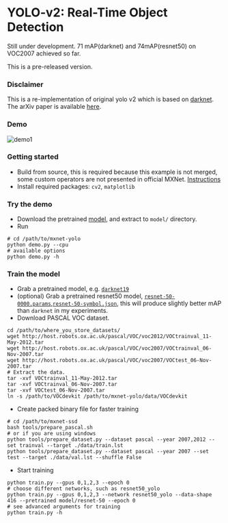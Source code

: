 # YOLO-v2: Real-Time Object Detection

Still under development. 71 mAP(darknet) and 74mAP(resnet50) on VOC2007 achieved so far.

This is a pre-released version.

### Disclaimer
This is a re-implementation of original yolo v2 which is based on [darknet](https://github.com/pjreddie/darknet).
The arXiv paper is available [here](https://arxiv.org/pdf/1612.08242.pdf).

### Demo

![demo1](https://user-images.githubusercontent.com/3307514/28980832-29bb0262-7904-11e7-83e3-a5fec65e0c70.png)

### Getting started
- Build from source, this is required because this example is not merged, some
custom operators are not presented in official MXNet. [Instructions](http://mxnet.io/get_started/install.html)
- Install required packages: `cv2`, `matplotlib`

### Try the demo
- Download the pretrained [model](https://github.com/zhreshold/mxnet-yolo/releases/download/0.1-alpha/yolo2_darknet19_416_pascalvoc0712_trainval.zip), and extract to `model/` directory.
- Run
```
# cd /path/to/mxnet-yolo
python demo.py --cpu
# available options
python demo.py -h
```

### Train the model
- Grab a pretrained model, e.g. [`darknet19`](https://github.com/zhreshold/mxnet-yolo/releases/download/0.1-alpha/darknet19_416_ILSVRC2012.zip)
- (optional) Grab a pretrained resnet50 model, [`resnet-50-0000.params`](http://data.dmlc.ml/models/imagenet/resnet/50-layers/resnet-50-0000.params),[`resnet-50-symbol.json`](http://data.dmlc.ml/models/imagenet/resnet/50-layers/resnet-50-symbol.json), this will produce slightly better mAP than `darknet` in my experiments.
- Download PASCAL VOC dataset.
```
cd /path/to/where_you_store_datasets/
wget http://host.robots.ox.ac.uk/pascal/VOC/voc2012/VOCtrainval_11-May-2012.tar
wget http://host.robots.ox.ac.uk/pascal/VOC/voc2007/VOCtrainval_06-Nov-2007.tar
wget http://host.robots.ox.ac.uk/pascal/VOC/voc2007/VOCtest_06-Nov-2007.tar
# Extract the data.
tar -xvf VOCtrainval_11-May-2012.tar
tar -xvf VOCtrainval_06-Nov-2007.tar
tar -xvf VOCtest_06-Nov-2007.tar
ln -s /path/to/VOCdevkit /path/to/mxnet-yolo/data/VOCdevkit
```
- Create packed binary file for faster training
```
# cd /path/to/mxnet-ssd
bash tools/prepare_pascal.sh
# or if you are using windows
python tools/prepare_dataset.py --dataset pascal --year 2007,2012 --set trainval --target ./data/train.lst
python tools/prepare_dataset.py --dataset pascal --year 2007 --set test --target ./data/val.lst --shuffle False
```
- Start training
```
python train.py --gpus 0,1,2,3 --epoch 0
# choose different networks, such as resnet50_yolo
python train.py --gpus 0,1,2,3 --network resnet50_yolo --data-shape 416 --pretrained model/resnet-50 --epoch 0
# see advanced arguments for training
python train.py -h
```
